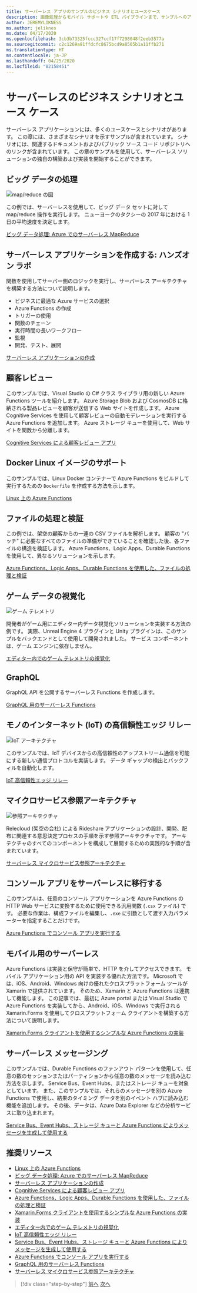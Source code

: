 ```yaml
---
title: サーバーレス アプリのサンプルのビジネス シナリオとユースケース
description: 画像処理からモバイル サポートや ETL パイプラインまで、サンプルへのアクセスによるハンズオン アプローチを使用してサーバーレスについて学習します。
author: JEREMYLIKNESS
ms.author: jeliknes
ms.date: 04/17/2020
ms.openlocfilehash: 3cb3b73325fccc327ccf17f7298048f2eeb3577a
ms.sourcegitcommit: c2c1269a81ffdcfc8675bcd9a8505b1a11ffb271
ms.translationtype: HT
ms.contentlocale: ja-JP
ms.lasthandoff: 04/25/2020
ms.locfileid: "82158451"
---
```

# <a name="serverless-business-scenarios-and-use-cases"></a>サーバーレスのビジネス シナリオとユース ケース

サーバーレス アプリケーションには、多くのユースケースとシナリオがあります。 この章には、さまざまなシナリオを示すサンプルが含まれています。 シナリオには、関連するドキュメントおよびパブリック ソース コード リポジトリへのリンクが含まれています。 この章のサンプルを使用して、サーバーレス ソリューションの独自の構築および実装を開始することができます。

## <a name="big-data-processing"></a>ビッグ データの処理

![map/reduce の図](https://docs.microsoft.com/samples/azure-samples/durablefunctions-mapreduce-dotnet/big-data-processing-serverless-mapreduce-on-azure/media/mapreducearchitecture.png)

この例では、サーバーレスを使用して、ビッグ データ セットに対して map/reduce 操作を実行します。 ニューヨークのタクシーの 2017 年における 1 日の平均速度を決定します。

[ビッグ データ処理: Azure でのサーバーレス MapReduce](https://docs.microsoft.com/samples/azure-samples/durablefunctions-mapreduce-dotnet/big-data-processing-serverless-mapreduce-on-azure/)

## <a name="create-serverless-applications-hands-on-lab"></a>サーバーレス アプリケーションを作成する: ハンズオン ラボ

関数を使用してサーバー側のロジックを実行し、サーバーレス アーキテクチャを構築する方法について説明します。

- ビジネスに最適な Azure サービスの選択
- Azure Functions の作成
- トリガーの使用
- 関数のチェーン
- 実行時間の長いワークフロー
- 監視
- 開発、テスト、展開

[サーバーレス アプリケーションの作成](https://docs.microsoft.com/learn/paths/create-serverless-applications/)

## <a name="customer-reviews"></a>顧客レビュー

このサンプルでは、Visual Studio の C# クラス ライブラリ用の新しい Azure Functions ツールを紹介します。 Azure Storage Blob および CosmosDB に格納される製品レビューを顧客が送信する Web サイトを作成します。 Azure Cognitive Services を使用して顧客レビューの自動モデレーションを実行する Azure Functions を追加します。 Azure ストレージ キューを使用して、Web サイトを関数から分離します。

[Cognitive Services による顧客レビュー アプリ](https://docs.microsoft.com/samples/azure-samples/functions-customer-reviews/customer-reviews-cognitive-services/)

## <a name="docker-linux-image-support"></a>Docker Linux イメージのサポート

このサンプルでは、Linux Docker コンテナーで Azure Functions をビルドして実行するための `Dockerfile` を作成する方法を示します。

[Linux 上の Azure Functions](https://docs.microsoft.com/samples/azure-samples/functions-linux-custom-image/azure-functions-on-linux-custom-image-tutorial-sample-project/)

## <a name="file-processing-and-validation"></a>ファイルの処理と検証

この例では、架空の顧客からの一連の CSV ファイルを解析します。 顧客の "バッチ" に必要なすべてのファイルの準備ができていることを確認した後、各ファイルの構造を検証します。 Azure Functions、Logic Apps、Durable Functions を使用して、異なるソリューションを示します。

[Azure Functions、Logic Apps、Durable Functions を使用した、ファイルの処理と検証](https://docs.microsoft.com/samples/azure-samples/serverless-file-validation/file-processing-and-validation-using-azure-functions-logic-apps-and-durable-functions/)

## <a name="game-data-visualization"></a>ゲーム データの視覚化

![ゲーム テレメトリ](https://docs.microsoft.com/samples/azure-samples/gaming-in-editor-telemetry/in-editor-telemetry-visualization/media/points.png)

開発者がゲーム用にエディター内データ視覚化ソリューションを実装する方法の例です。 実際、Unreal Engine 4 プラグインと Unity プラグインは、このサンプルをバックエンドとして使用して開発されました。 サービス コンポーネントは、ゲーム エンジンに依存しません。

[エディター内でのゲーム テレメトリの視覚化](https://docs.microsoft.com/samples/azure-samples/gaming-in-editor-telemetry/in-editor-telemetry-visualization/)

## <a name="graphql"></a>GraphQL

GraphQL API を公開するサーバーレス Functions を作成します。

[GraphQL 用のサーバーレス Functions](https://github.com/softchris/graphql-workshop-dotnet/blob/master/docs/workshop/4.md)

## <a name="internet-of-things-iot-reliable-edge-relay"></a>モノのインターネット (IoT) の高信頼性エッジ リレー

![IoT アーキテクチャ](https://docs.microsoft.com/samples/azure-samples/iot-reliable-edge-relay/iot-reliable-edge-relay/media/architecture.png)

このサンプルでは、IoT デバイスからの高信頼性のアップストリーム通信を可能にする新しい通信プロトコルを実装します。 データ ギャップの検出とバックフィルを自動化します。

[IoT 高信頼性エッジ リレー](https://docs.microsoft.com/samples/azure-samples/iot-reliable-edge-relay/iot-reliable-edge-relay/)

## <a name="microservices-reference-architecture"></a>マイクロサービス参照アーキテクチャ

![参照アーキテクチャ](https://docs.microsoft.com/samples/azure-samples/serverless-microservices-reference-architecture/serverless-microservices-reference-architecture/media/macro-architecture.png)

Relecloud (架空の会社) による Rideshare アプリケーションの設計、開発、配布に関連する意思決定プロセスの手順を示す参照アーキテクチャです。 アーキテクチャのすべてのコンポーネントを構成して展開するための実践的な手順が含まれています。

[サーバーレス マイクロサービス参照アーキテクチャ](https://docs.microsoft.com/samples/azure-samples/serverless-microservices-reference-architecture/serverless-microservices-reference-architecture/)

## <a name="migrate-console-apps-to-serverless"></a>コンソール アプリをサーバーレスに移行する

このサンプルは、任意のコンソール アプリケーションを Azure Functions の HTTP Web サービスに変換するために使用できる汎用関数 (`.csx` ファイル) です。 必要な作業は、構成ファイルを編集し、`.exe` に引数として渡す入力パラメーターを指定することだけです。

[Azure Functions でコンソール アプリを実行する](https://docs.microsoft.com/samples/azure-samples/functions-dotnet-migrating-console-apps/run-console-apps-on-azure-functions/)

## <a name="serverless-for-mobile"></a>モバイル用のサーバーレス

Azure Functions は実装と保守が簡単で、HTTP を介してアクセスできます。 モバイル アプリケーション用の API を実装する優れた方法です。 Microsoft では、iOS、Android、Windows 向けの優れたクロスプラットフォーム ツールが Xamarin で提供されています。 そのため、Xamarin と Azure Functions は連携して機能します。 この記事では、最初に Azure portal または Visual Studio で Azure Functions を実装してから、Android、iOS、Windows で実行される Xamarin.Forms を使用してクロスプラットフォーム クライアントを構築する方法について説明します。

[Xamarin.Forms クライアントを使用するシンプルな Azure Functions の実装](https://docs.microsoft.com/samples/azure-samples/functions-xamarin-getting-started/implementing-a-simple-azure-function-with-a-xamarinforms-client/)

## <a name="serverless-messaging"></a>サーバーレス メッセージング

このサンプルでは、Durable Functions のファンアウト パターンを使用して、任意の数のセッションまたはパーティションから任意の数のメッセージを読み込む方法を示します。 Service Bus、Event Hubs、またはストレージ キューを対象としています。 また、このサンプルでは、それらのメッセージを別の Azure Functions で使用し、結果のタイミング データを別のイベント ハブに読み込む機能を追加します。 その後、データは、Azure Data Explorer などの分析サービスに取り込まれます。

[Service Bus、Event Hubs、ストレージ キューと Azure Functions によりメッセージを生成して使用する](https://docs.microsoft.com/samples/azure-samples/durable-functions-producer-consumer/product-consume-messages-az-functions/)

## <a name="recommended-resources"></a>推奨リソース

- [Linux 上の Azure Functions](https://docs.microsoft.com/samples/azure-samples/functions-linux-custom-image/azure-functions-on-linux-custom-image-tutorial-sample-project/)
- [ビッグ データ処理: Azure でのサーバーレス MapReduce](https://docs.microsoft.com/samples/azure-samples/durablefunctions-mapreduce-dotnet/big-data-processing-serverless-mapreduce-on-azure/)
- [サーバーレス アプリケーションの作成](https://docs.microsoft.com/learn/paths/create-serverless-applications/)
- [Cognitive Services による顧客レビュー アプリ](https://docs.microsoft.com/samples/azure-samples/functions-customer-reviews/customer-reviews-cognitive-services/)
- [Azure Functions、Logic Apps、Durable Functions を使用した、ファイルの処理と検証](https://docs.microsoft.com/samples/azure-samples/serverless-file-validation/file-processing-and-validation-using-azure-functions-logic-apps-and-durable-functions/)
- [Xamarin.Forms クライアントを使用するシンプルな Azure Functions の実装](https://docs.microsoft.com/samples/azure-samples/functions-xamarin-getting-started/implementing-a-simple-azure-function-with-a-xamarinforms-client/)
- [エディター内でのゲーム テレメトリの視覚化](https://docs.microsoft.com/samples/azure-samples/gaming-in-editor-telemetry/in-editor-telemetry-visualization/)
- [IoT 高信頼性エッジ リレー](https://docs.microsoft.com/samples/azure-samples/iot-reliable-edge-relay/iot-reliable-edge-relay/)
- [Service Bus、Event Hubs、ストレージ キューと Azure Functions によりメッセージを生成して使用する](https://docs.microsoft.com/samples/azure-samples/durable-functions-producer-consumer/product-consume-messages-az-functions/)
- [Azure Functions でコンソール アプリを実行する](https://docs.microsoft.com/samples/azure-samples/functions-dotnet-migrating-console-apps/run-console-apps-on-azure-functions/)
- [GraphQL 用のサーバーレス Functions](https://github.com/softchris/graphql-workshop-dotnet/blob/master/docs/workshop/4.md)
- [サーバーレス マイクロサービス参照アーキテクチャ](https://docs.microsoft.com/samples/azure-samples/serverless-microservices-reference-architecture/serverless-microservices-reference-architecture/)

>[!div class="step-by-step"]
>[前へ](orchestration-patterns.md)
>[次へ](serverless-conclusion.md)
